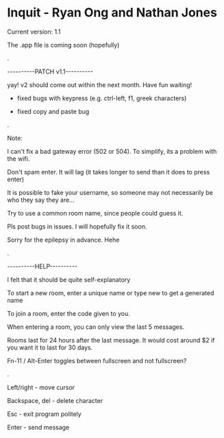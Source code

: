 # Inquit - Ryan Ong and Nathan Jones


Current version: 1.1

The .app file is coming soon (hopefully)

.

----------PATCH v1.1----------

yay! v2 should come out within the next month. Have fun waiting!

- fixed bugs with keypress (e.g. ctrl-left, f1, greek characters)

- fixed copy and paste bug

.

Note:

I can't fix a bad gateway error (502 or 504). To simplify, its a problem with the wifi.

Don't spam enter. It will lag (it takes longer to send than it does to press enter)


It is possible to fake your username, so someone may not necessarily be who they say they are...

Try to use a common room name, since people could guess it.

Pls post bugs in issues. I will hopefully fix it soon.

Sorry for the epilepsy in advance. Hehe

.

----------HELP----------

I felt that it should be quite self-explanatory


To start a new room, enter a unique name or type new to get a generated name

To join a room, enter the code given to you.

When entering a room, you can only view the last 5 messages.

Rooms last for 24 hours after the last message. It would cost around $2 if you want it to last for 30 days. 

Fn-11 / Alt-Enter toggles between fullscreen and not fullscreen?

.

Left/right - move cursor

Backspace, del - delete character

Esc - exit program politely

Enter - send message
